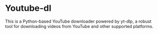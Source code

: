 # Youtube-dl
This is a Python-based YouTube downloader powered by yt-dlp, a robust tool for downloading videos from YouTube and other supported platforms.
